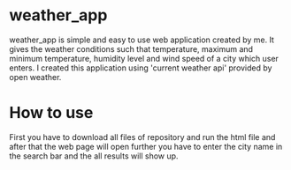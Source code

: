 # weather_app

weather_app is simple and easy to use web application created by me. It gives the weather conditions such that temperature, maximum and minimum temperature, humidity level and wind speed of a city which user enters.
I created this application using 'current weather api' provided by open weather.

# How to use
First you have to download all files of repository and run the html file and after that the web page will open further you have to enter the city name in the search bar and the all results will show up. 
